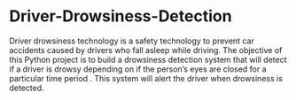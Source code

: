 # Driver-Drowsiness-Detection

Driver drowsiness technology is a safety technology to prevent car
accidents caused by drivers who fall asleep while driving. The objective of this Python project is to build a drowsiness
detection system that will detect if a driver is drowsy depending
on if the person’s eyes are closed for a particular time period . This
system will alert the driver when drowsiness is detected.
